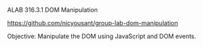 ALAB 316.3.1 DOM Manipulation

https://github.com/nicyousant/group-lab-dom-manipulation

Objective: Manipulate the DOM using JavaScript and DOM events.